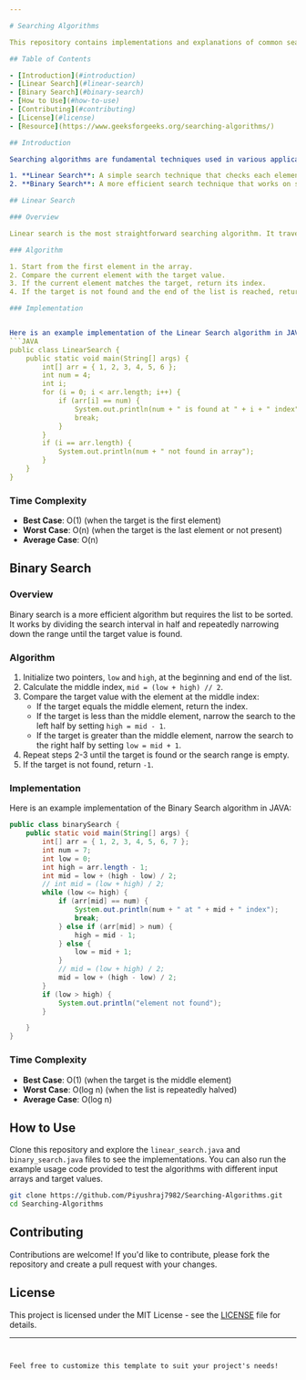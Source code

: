 ```yaml
---

# Searching Algorithms

This repository contains implementations and explanations of common searching algorithms used in computer science. Searching algorithms are used to find a specific element or value within a data structure, such as an array or list.

## Table of Contents

- [Introduction](#introduction)
- [Linear Search](#linear-search)
- [Binary Search](#binary-search)
- [How to Use](#how-to-use)
- [Contributing](#contributing)
- [License](#license)
- [Resource](https://www.geeksforgeeks.org/searching-algorithms/)

## Introduction

Searching algorithms are fundamental techniques used in various applications to locate elements within a collection of data. This repository provides implementations of two widely used searching algorithms:

1. **Linear Search**: A simple search technique that checks each element in the list until the desired element is found.
2. **Binary Search**: A more efficient search technique that works on sorted arrays by repeatedly dividing the search interval in half.

## Linear Search

### Overview

Linear search is the most straightforward searching algorithm. It traverses the list sequentially and compares each element with the target value. If the target value is found, the search stops, and the index of the element is returned.

### Algorithm

1. Start from the first element in the array.
2. Compare the current element with the target value.
3. If the current element matches the target, return its index.
4. If the target is not found and the end of the list is reached, return `-1`.

### Implementation


Here is an example implementation of the Linear Search algorithm in JAVA:
```JAVA
public class LinearSearch {
    public static void main(String[] args) {
        int[] arr = { 1, 2, 3, 4, 5, 6 };
        int num = 4;
        int i;
        for (i = 0; i < arr.length; i++) {
            if (arr[i] == num) {
                System.out.println(num + " is found at " + i + " index");
                break;
            }
        }
        if (i == arr.length) {
            System.out.println(num + " not found in array");
        }
    }
}
```

### Time Complexity

- **Best Case**: O(1) (when the target is the first element)
- **Worst Case**: O(n) (when the target is the last element or not present)
- **Average Case**: O(n)


## Binary Search

### Overview

Binary search is a more efficient algorithm but requires the list to be sorted. It works by dividing the search interval in half and repeatedly narrowing down the range until the target value is found.

### Algorithm

1. Initialize two pointers, `low` and `high`, at the beginning and end of the list.
2. Calculate the middle index, `mid = (low + high) // 2`.
3. Compare the target value with the element at the middle index:
   - If the target equals the middle element, return the index.
   - If the target is less than the middle element, narrow the search to the left half by setting `high = mid - 1`.
   - If the target is greater than the middle element, narrow the search to the right half by setting `low = mid + 1`.
4. Repeat steps 2-3 until the target is found or the search range is empty.
5. If the target is not found, return `-1`.

### Implementation

Here is an example implementation of the Binary Search algorithm in JAVA:

```JAVA
public class binarySearch {
    public static void main(String[] args) {
        int[] arr = { 1, 2, 3, 4, 5, 6, 7 };
        int num = 7;
        int low = 0;
        int high = arr.length - 1;
        int mid = low + (high - low) / 2;
        // int mid = (low + high) / 2;
        while (low <= high) {
            if (arr[mid] == num) {
                System.out.println(num + " at " + mid + " index");
                break;
            } else if (arr[mid] > num) {
                high = mid - 1;
            } else {
                low = mid + 1;
            }
            // mid = (low + high) / 2;
            mid = low + (high - low) / 2;
        }
        if (low > high) {
            System.out.println("element not found");
        }

    }
}

```

### Time Complexity

- **Best Case**: O(1) (when the target is the middle element)
- **Worst Case**: O(log n) (when the list is repeatedly halved)
- **Average Case**: O(log n)

## How to Use

Clone this repository and explore the `linear_search.java` and `binary_search.java` files to see the implementations. You can also run the example usage code provided to test the algorithms with different input arrays and target values.

```bash
git clone https://github.com/Piyushraj7982/Searching-Algorithms.git
cd Searching-Algorithms
```

## Contributing

Contributions are welcome! If you'd like to contribute, please fork the repository and create a pull request with your changes.

## License

This project is licensed under the MIT License - see the [LICENSE](LICENSE) file for details.

---
```


Feel free to customize this template to suit your project's needs!
